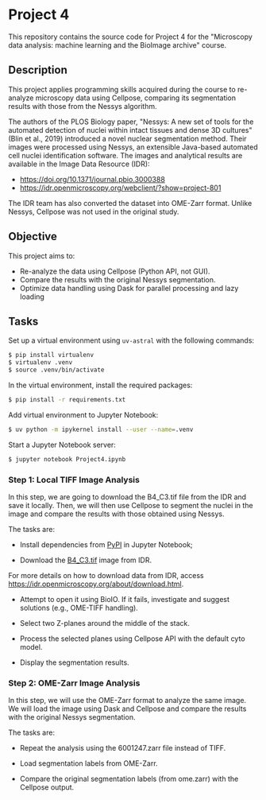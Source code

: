 # Project 4

This repository contains the source code for Project 4 for the "Microscopy data analysis: machine learning and the BioImage archive" course.

## Description

This project applies programming skills acquired during the course to re-analyze microscopy data using Cellpose, comparing its segmentation results with those from the Nessys algorithm.

The authors of the PLOS Biology paper, "Nessys: A new set of tools for the automated detection of nuclei within intact tissues and dense 3D cultures" (Blin et al., 2019) introduced a novel nuclear segmentation method. Their images were processed using Nessys, an extensible Java-based automated cell nuclei identification software. The images and analytical results are available in the Image Data Resource (IDR):
- <https://doi.org/10.1371/journal.pbio.3000388>
- <https://idr.openmicroscopy.org/webclient/?show=project-801>

The IDR team has also converted the dataset into OME-Zarr format. Unlike Nessys, Cellpose was not used in the original study. 

## Objective

This project aims to:
- Re-analyze the data using Cellpose (Python API, not GUI).
- Compare the results with the original Nessys segmentation.
- Optimize data handling using Dask for parallel processing and lazy loading

## Tasks

Set up a virtual environment using `uv-astral` with the following commands:

```bash
$ pip install virtualenv
$ virtualenv .venv
$ source .venv/bin/activate
```

In the virtual environment, install the required packages:

```bash
$ pip install -r requirements.txt
```

Add virtual environment to Jupyter Notebook:

```bash
$ uv python -m ipykernel install --user --name=.venv
```

Start a Jupyter Notebook server:

```bash
$ jupyter notebook Project4.ipynb
```

### Step 1: Local TIFF Image Analysis

In this step, we are going to download the B4_C3.tif file from the IDR and save it locally. Then, we will then use Cellpose to segment the nuclei in the image and compare the results with those obtained using Nessys.

The tasks are:

- Install dependencies from [PyPI](https://pypi.org/) in Jupyter Notebook;

- Download the [B4_C3.tif](https://idr.openmicroscopy.org/webclient/?show=image-6001247) image from IDR.

For more details on how to download data from IDR, access <https://idr.openmicroscopy.org/about/download.html>.

- Attempt to open it using BioIO. If it fails, investigate and suggest solutions (e.g., OME-TIFF handling).

- Select two Z-planes around the middle of the stack.

- Process the selected planes using Cellpose API with the default cyto model.

- Display the segmentation results.

### Step 2: OME-Zarr Image Analysis

In this step, we will use the OME-Zarr format to analyze the same image. We will load the image using Dask and Cellpose and compare the results with the original Nessys segmentation.

The tasks are:

- Repeat the analysis using the 6001247.zarr file instead of TIFF.

- Load segmentation labels from OME-Zarr.

- Compare the original segmentation labels (from ome.zarr) with the Cellpose output.
